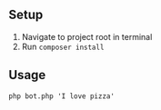 ## Setup
1. Navigate to project root in terminal
2. Run `composer install`

## Usage
`php bot.php 'I love pizza'`